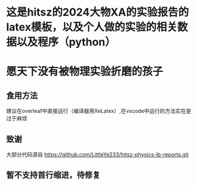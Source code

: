 # 这是hitsz的2024大物XA的实验报告的latex模板，以及个人做的实验的相关数据以及程序（python）

# 愿天下没有被物理实验折磨的孩子

## 食用方法
建议在overleaf中直接运行（编译器用XeLatex）,在vscode中运行的方法实在是过于麻烦

## 致谢
大部分代码源自 https://github.com/LittleYe233/hitsz-physics-ib-reports.git

## 暂不支持首行缩进，待修复

